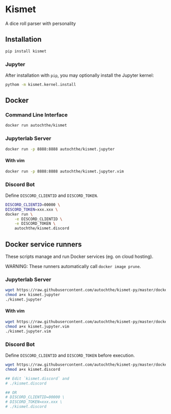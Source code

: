 # Kismet
A dice roll parser with personality

## Installation
```bash
pip install kismet
```

### Jupyter
After installation with `pip`, you may optionally install the Jupyter kernel:
```bash
pythom -m kismet.kernel.install
```


## Docker

### Command Line Interface
```bash
docker run autochthe/kismet
```

### Jupyterlab Server
```bash
docker run -p 8888:8888 autochthe/kismet.jupyter
```
#### With vim
```bash
docker run -p 8888:8888 autochthe/kismet.jupyter.vim
```

### Discord Bot
Define `DISCORD_CLIENTID` and `DISCORD_TOKEN`.
```bash
DISCORD_CLIENTID=00000 \
DISCORD_TOKEN=xxx.xxx \
docker run \
    -e DISCORD_CLIENTID \
    -e DISCORD_TOKEN \
    autochthe/kismet.discord
```


## Docker service runners
These scripts manage and run Docker services (eg. on cloud hosting).

WARNING: These runners automatically call `docker image prune`.

### Jupyterlab Server
```bash
wget https://raw.githubusercontent.com/autochthe/kismet-py/master/docker/run/kismet.jupyter
chmod a+x kismet.jupyter
./kismet.jupyter
```
#### With vim
```bash
wget https://raw.githubusercontent.com/autochthe/kismet-py/master/docker/run/kismet.jupyter.vim
chmod a+x kismet.jupyter.vim
./kismet.jupyter.vim
```

### Discord Bot
Define `DISCORD_CLIENTID` and `DISCORD_TOKEN` before execution.
```bash
wget https://raw.githubusercontent.com/autochthe/kismet-py/master/docker/run/kismet.discord
chmod a+x kismet.discord

## Edit `kismet.discord` and
# ./kismet.discord

## OR
# DISCORD_CLIENTID=00000 \
# DISCORD_TOKEN=xxx.xxx \
# ./kismet.discord
```
